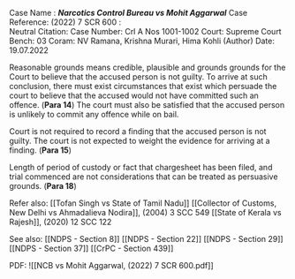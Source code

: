 Case Name : ***Narcotics Control Bureau vs Mohit Aggarwal***
Case Reference: (2022) 7 SCR 600 :  
Neutral Citation:
Case Number: Crl A Nos 1001-1002
Court: Supreme Court
Bench: 03
Coram: NV Ramana, Krishna Murari, Hima Kohli (Author)
Date: 19.07.2022

Reasonable grounds means credible, plausible and grounds grounds for the Court to believe that the accused person is not guilty. To arrive at such conclusion, there must exist circumstances that exist which persuade the court to believe that the accused would not have committed such an offence. (**Para 14**)
	The court must also be satisfied that the accused person is unlikely to commit any offence while on bail.

Court is not required to record a finding that the accused person is not guilty. The court is not expected to weight the evidence for arriving at a finding. (**Para 15**)

Length of period of custody or fact that chargesheet has been filed, and trial commenced are not considerations that can be treated as persuasive grounds. (**Para 18**)

Refer also:
[[Tofan Singh vs State of Tamil Nadu]]
[[Collector of Customs, New Delhi vs Ahmadalieva Nodira]], (2004) 3 SCC 549
[[State of Kerala vs Rajesh]], (2020) 12 SCC 122

See also:
[[NDPS - Section 8]]
[[NDPS - Section 22]]
[[NDPS - Section 29]]
[[NDPS - Section 37]]
[[CrPC - Section 439]]

PDF:
![[NCB vs Mohit Aggarwal, (2022) 7 SCR 600.pdf]]